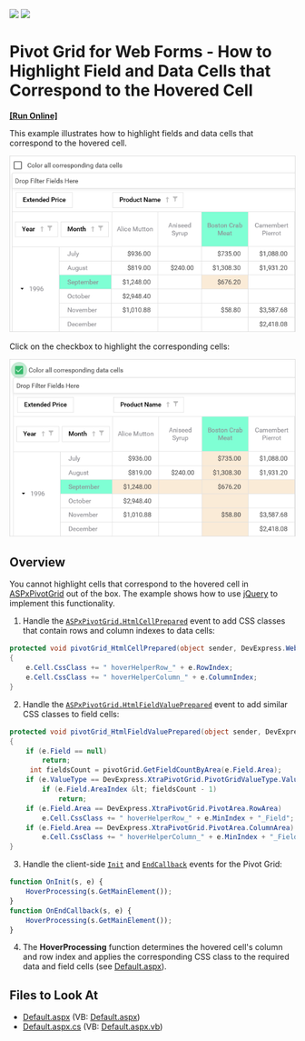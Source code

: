 <!-- default badges list -->
[![](https://img.shields.io/badge/Open_in_DevExpress_Support_Center-FF7200?style=flat-square&logo=DevExpress&logoColor=white)](https://supportcenter.devexpress.com/ticket/details/T621056)
[![](https://img.shields.io/badge/📖_How_to_use_DevExpress_Examples-e9f6fc?style=flat-square)](https://docs.devexpress.com/GeneralInformation/403183)
<!-- default badges end -->
# Pivot Grid for Web Forms - How to Highlight Field and Data Cells that Correspond to the Hovered Cell

<!-- run online -->
**[[Run Online]](https://codecentral.devexpress.com/t621056/)**
<!-- run online end -->
This example illustrates how to highlight fields and data cells that correspond to the hovered cell.


![Pivot Grid for Web Forms - Hightlighting data cells](media/7c770969-ded8-4eaa-9ec8-f052f7dd136a.png)

Click on the checkbox to highlight the corresponding cells:

![Pivot Grid for Web Forms - Hightlighting all corresponding data cells](media/7d663a5d-2701-411f-88ca-3d07da9f1eda.png)

## Overview

You cannot highlight cells that correspond to the hovered cell in [ASPxPivotGrid](https://docs.devexpress.com/AspNet/DevExpress.Web.ASPxPivotGrid.ASPxPivotGrid) out of the box. The example shows how to use  [jQuery](https://jquery.com/) to implement this functionality.


1. Handle the [`ASPxPivotGrid.HtmlCellPrepared`](https://docs.devexpress.com/AspNet/DevExpress.Web.ASPxPivotGrid.ASPxPivotGrid.HtmlCellPrepared) event to add CSS classes that contain rows and column indexes to data cells:
```csharp
protected void pivotGrid_HtmlCellPrepared(object sender, DevExpress.Web.ASPxPivotGrid.PivotHtmlCellPreparedEventArgs e)
{
    e.Cell.CssClass += " hoverHelperRow_" + e.RowIndex;
    e.Cell.CssClass += " hoverHelperColumn_" + e.ColumnIndex;
}
```
2. Handle the [`ASPxPivotGrid.HtmlFieldValuePrepared`](https://docs.devexpress.com/AspNet/DevExpress.Web.ASPxPivotGrid.ASPxPivotGrid.HtmlFieldValuePrepared) event to add similar CSS classes to field cells:
```csharp
protected void pivotGrid_HtmlFieldValuePrepared(object sender, DevExpress.Web.ASPxPivotGrid.PivotHtmlFieldValuePreparedEventArgs e)
{
    if (e.Field == null)
        return;
     int fieldsCount = pivotGrid.GetFieldCountByArea(e.Field.Area);
    if (e.ValueType == DevExpress.XtraPivotGrid.PivotGridValueType.Value)
        if (e.Field.AreaIndex &lt; fieldsCount - 1)
            return;
    if (e.Field.Area == DevExpress.XtraPivotGrid.PivotArea.RowArea)
        e.Cell.CssClass += " hoverHelperRow_" + e.MinIndex + "_Field";
    if (e.Field.Area == DevExpress.XtraPivotGrid.PivotArea.ColumnArea)
        e.Cell.CssClass += " hoverHelperColumn_" + e.MinIndex + "_Field";
}
```
3. Handle the client-side [`Init`](https://docs.devexpress.com/AspNet/js-ASPxClientControlBase.Init) and [`EndCallback`](https://docs.devexpress.com/AspNet/js-ASPxClientPivotGrid.EndCallback) events for the Pivot Grid:
```js
function OnInit(s, e) {
    HoverProcessing(s.GetMainElement());
}
function OnEndCallback(s, e) {
    HoverProcessing(s.GetMainElement());
}
```
4. The **HoverProcessing** function determines the hovered cell's column and row index and applies the corresponding CSS class to the required data and field cells (see [Default.aspx](./CS/WebSite/Default.aspx#L31-L69)).

## Files to Look At
* [Default.aspx](./CS/WebSite/Default.aspx) (VB: [Default.aspx](./VB/WebSite/Default.aspx))
* [Default.aspx.cs](./CS/WebSite/Default.aspx.cs) (VB: [Default.aspx.vb](./VB/WebSite/Default.aspx.vb))

